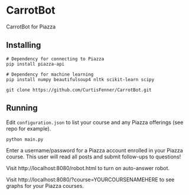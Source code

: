 # CarrotBot
CarrotBot for Piazza

## Installing

    # Dependency for connecting to Piazza
    pip install piazza-api
    
    # Dependency for machine learning
    pip install numpy beautifulsoup4 nltk scikit-learn scipy
    
    git clone https://github.com/CurtisFenner/CarrotBot.git
    
## Running

Edit `configuration.json` to list your course and any Piazza offerings (see repo for example).

    python main.py

Enter a username/password for a Piazza account enrolled in your Piazza course. This user will read all posts and submit follow-ups to questions!

Visit http://localhost:8080/robot.html to turn on auto-answer robot.

Visit http://localhost:8080/?course=YOURCOURSENAMEHERE to see graphs for your Piazza courses.
